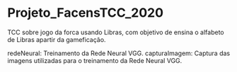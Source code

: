# Projeto_FacensTCC_2020
TCC sobre jogo da forca usando Libras, com objetivo de ensina o alfabeto de Libras apartir da gameficação.

redeNeural: Treinamento da Rede Neural VGG.
capturaImagem: Captura das imagens utilizadas para o treinamento da Rede Neural VGG.
